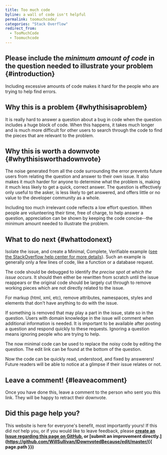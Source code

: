 ```yaml
---
title: Too much code
byline: a wall of code isn't helpful
permalink: toomuchcode/
categories: "Stack Overflow"
redirect_from:
  - TooMuchCode
  - Toomuchcode
---
```

## Please include the _minimum amount of code_ in the question needed to illustrate your problem {#introduction}
Including excessive amounts of code makes it hard for the people who are trying to help find errors.

## Why this is a problem {#whythisisaproblem}
It is really hard to answer a question about a bug in code when the question includes a huge block of code. When this happens, it takes much longer and is much more difficult for other users to search through the code to find the pieces that are relevant to the problem.

## Why this is worth a downvote {#whythisisworthadownvote}
The noise generated from all the code surrounding the error prevents future users from relating the question and answer to their own issue. It also makes it much harder for anyone to determine what the problem is, making it much less likely to get a quick, correct answer. The question is effectively only useful to the asker, is less likely to get answered, and offers little or no value to the developer community as a whole.

Including too much irrelevant code reflects a low effort question. When people are volunteering their time, free of charge, to help answer a question, appreciation can be shown by keeping the code concise--the minimum amount needed to illustrate the problem. 

## What to do next {#whattodonext}
Isolate the issue, and create a Minimal, Complete, Verifiable example ([see the StackOverflow help center for more details](https://stackoverflow.com/help/mcve)). Such an example is generally only a few lines of code, like a function or a database request.

The code should be debugged to identify _the precise spot at which the issue occurs_. It should then either be rewritten from scratch until the issue reappears or the original code should be largely cut through to remove working pieces which are not directly related to the issue.

For markup (html, xml, etc), remove attributes, namespaces, styles and elements that don't have anything to do with the issue.

If something is removed that may play a part in the issue, state so in the question. Users with domain knowledge in the issue will comment when additional information is needed. It is important to be available after posting a question and respond quickly to these requests. Ignoring a question means ignoring people who are trying to help.

The now minimal code can be used to replace the noisy code by editing the question. The edit link can be found at the bottom of the question.

Now the code can be quickly read, understood, and fixed by answerers! Future readers will be able to notice at a glimpse if their issue relates or not.

## Leave a comment! {#leaveacomment}
Once you have done this, leave a comment to the person who sent you this link. They will be happy to retract their downvote.

## Did this page help you?
This website is here for everyone's benefit, most importantly yours! If this did <i>not</i> help you, or if you would
like to leave feedback, please **[create an Issue regarding this page on GitHub,](https://github.com/WillSullivan/IDownvotedBecause/issues/new) or [submit an improvement directly.](https://github.com/WillSullivan/IDownvotedBecause/edit/master/{{ page.path }})**
